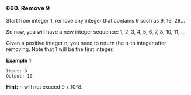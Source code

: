 ### 660. Remove 9

Start from integer 1, remove any integer that contains 9 such as 9, 19, 29...

So now, you will have a new integer sequence: 1, 2, 3, 4, 5, 6, 7, 8, 10, 11, ...

Given a positive integer n, you need to return the n-th integer after removing. Note that 1 will be the first integer.

**Example 1:**
```
Input: 9
Output: 10
```
**Hint:** n will not exceed 9 x 10^8.
